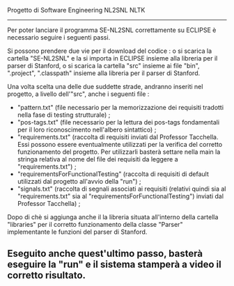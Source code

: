 
Progetto di Software Engineering
NL2SNL 
NLTK

------------------------------------------------------------------------

Per poter lanciare il programma SE-NL2SNL correttamente su ECLIPSE è necessario seguire i seguenti passi.

Si possono prendere due vie per il download del codice : 
o si scarica la cartella "SE-NL2SNL" e la si importa in ECLIPSE insieme alla libreria per il parser di Stanford,
o si scarica la cartella "src" insieme ai file "bin", ".project", ".classpath" insieme alla libreria per il parser di Stanford.

Una volta scelta una delle due suddette strade, andranno inseriti nel progetto, a livello dell'"src", anche i seguenti file :

- "pattern.txt" (file necessario per la memorizzazione dei requisiti tradotti nella fase di testing strutturale) ;
- "pos-tags.txt" (file necessario per la lettura dei pos-tags fondamentali per il loro riconoscimento nell'albero sintattico) ;
- "requirements.txt" (raccolta di requisiti inviati dal Professor Tacchella. Essi possono essere eventualmente utilizzati per la verifica del corretto funzionamento del progetto. Per utilizzarli basterà settare nella main la stringa relativa al nome del file dei requisiti da leggere a "requirements.txt") ;
- "requirementsForFunctionalTesting" (raccolta di requisiti di default utilizzati dal progetto all'avvio della "run") ;
- "signals.txt" (raccolta di segnali associati ai requisiti (relativi quindi sia al "requirements.txt" sia al "requirementsForFunctionalTesting") inviati dal Professor Tacchella) ;

Dopo di chè si aggiunga anche il la libreria situata all'interno della cartella "libraries" per il corretto funzionamento della classe "Parser" implementante le funzioni del parser di Stanford.

Eseguito anche quest'ultimo passo, basterà eseguire la "run" e il sistema stamperà a video il corretto risultato.
------------------------------------------------------------------------
